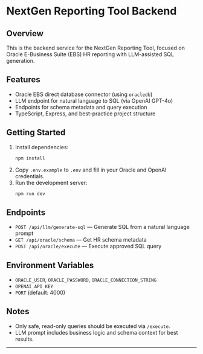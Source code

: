 # NextGen Reporting Tool Backend

## Overview
This is the backend service for the NextGen Reporting Tool, focused on Oracle E-Business Suite (EBS) HR reporting with LLM-assisted SQL generation.

## Features
- Oracle EBS direct database connector (using `oracledb`)
- LLM endpoint for natural language to SQL (via OpenAI GPT-4o)
- Endpoints for schema metadata and query execution
- TypeScript, Express, and best-practice project structure

## Getting Started

1. Install dependencies:
   ```sh
   npm install
   ```
2. Copy `.env.example` to `.env` and fill in your Oracle and OpenAI credentials.
3. Run the development server:
   ```sh
   npm run dev
   ```

## Endpoints
- `POST /api/llm/generate-sql` — Generate SQL from a natural language prompt
- `GET /api/oracle/schema` — Get HR schema metadata
- `POST /api/oracle/execute` — Execute approved SQL query

## Environment Variables
- `ORACLE_USER`, `ORACLE_PASSWORD`, `ORACLE_CONNECTION_STRING`
- `OPENAI_API_KEY`
- `PORT` (default: 4000)

## Notes
- Only safe, read-only queries should be executed via `/execute`.
- LLM prompt includes business logic and schema context for best results.

---
